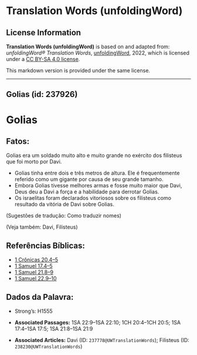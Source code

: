 # Translation Words (unfoldingWord)

## License Information

**Translation Words (unfoldingWord)** is based on and adapted from: _unfoldingWord® Translation Words_, [unfoldingWord](https://unfoldingword.org/utw), 2022, which is licensed under a [CC BY-SA 4.0 license](https://creativecommons.org/licenses/by-sa/4.0/legalcode.en).

This markdown version is provided under the same license.



--------------------------------

## Golias (id: 237926)

Golias
======

Fatos:
------

Golias era um soldado muito alto e muito grande no exército dos filisteus que foi morto por Davi.

* Golias tinha entre dois e três metros de altura. Ele é frequentemente referido como um gigante por causa de seu grande tamanho.
* Embora Golias tivesse melhores armas e fosse muito maior que Davi, Deus deu a Davi a força e a habilidade para derrotar Golias.
* Os israelitas foram declarados vitoriosos sobre os filisteus como resultado da vitória de Davi sobre Golias.

(Sugestões de tradução: Como traduzir nomes)

(Veja também: Davi, Filisteus)

Referências Bíblicas:
---------------------

* [1 Crônicas 20\.4–5](https://ref.ly/1Chr20:4-1Chr20:5)
* [1 Samuel 17\.4–5](https://ref.ly/1Sam17:4-1Sam17:5)
* [1 Samuel 21\.8–9](https://ref.ly/1Sam21:8-1Sam21:9)
* [1 Samuel 22\.9–10](https://ref.ly/1Sam22:9-1Sam22:10)

Dados da Palavra:
-----------------

* Strong’s: H1555

* **Associated Passages:** 1SA 22:9–1SA 22:10; 1CH 20:4–1CH 20:5; 1SA 17:4–1SA 17:5; 1SA 21:8–1SA 21:9
* **Associated Articles:** Davi (ID: `237778@UWTranslationWords`); Filisteus (ID: `238230@UWTranslationWords`)

